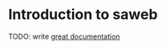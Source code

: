 # Introduction to saweb

TODO: write [great documentation](http://jacobian.org/writing/what-to-write/)

